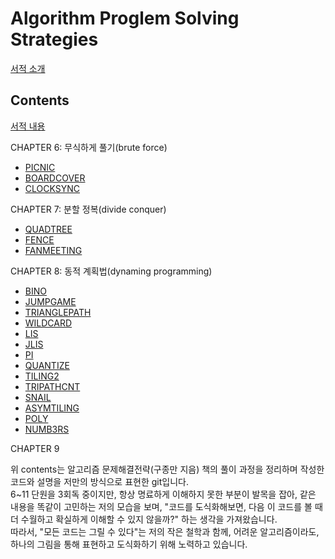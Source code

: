 # Algorithm Proglem Solving Strategies
[서적 소개](https://book.algospot.com/index.html)

## Contents
[서적 내용](https://book.algospot.com/problems.html)  

CHAPTER 6: 무식하게 풀기(brute force)
 - [PICNIC]()
 - [BOARDCOVER]()
 - [CLOCKSYNC](./brute_force/CLOCKSYNC/)  
 
CHAPTER 7: 분할 정복(divide conquer)
 - [QUADTREE](./divide_conquer/QUADTREE)
 - [FENCE](./divide_conquer/FENCE)
 - [FANMEETING](./divide_conquer/FANMEETING)  
 
CHAPTER 8: 동적 계획법(dynaming programming)
 - [BINO](./dynamic_programming/BINO)
 - [JUMPGAME](./dynamic_programming/JUMPGAME)
 - [TRIANGLEPATH](./dynamic_programming/TRIANGLEPATH)
 - [WILDCARD](./dynamic_programming/WILDCARD)
 - [LIS](./dynamic_programming/LIS)
 - [JLIS](./dynamic_programming/JLIS)
 - [PI](./dynamic_programming/PI)
 - [QUANTIZE](./dynamic_programming/QUANTIZE)
 - [TILING2](./dynamic_programming/TILING2)
 - [TRIPATHCNT](./dynamic_programming/TRIPATHCNT)
 - [SNAIL](./dynamic_programming/SNAIL)
 - [ASYMTILING](./dynamic_programming/ASYMTILING)
 - [POLY](./dynamic_programming/POLY)
 - [NUMB3RS](./dynamic_programming/NUMB3RS)  
 
CHAPTER 9

위 contents는 알고리즘 문제해결전략(구종만 지음) 책의 풀이 과정을 정리하며 작성한 코드와 설명을 저만의 방식으로 표현한 git입니다.  
6~11 단원을 3회독 중이지만, 항상 명료하게 이해하지 못한 부분이 발목을 잡아, 같은 내용을 똑같이 고민하는 저의 모습을 보며, "코드를 도식화해보면, 다음 이 코드를 볼 때 더 수월하고 확실하게 이해할 수 있지 않을까?" 하는 생각을 가져왔습니다.  
따라서, "모든 코드는 그릴 수 있다"는 저의 작은 철학과 함께, 어려운 알고리즘이라도, 하나의 그림을 통해 표현하고 도식화하기 위해 노력하고 있습니다.
